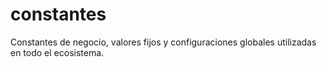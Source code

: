 # constantes

Constantes de negocio, valores fijos y configuraciones globales utilizadas en todo el ecosistema.